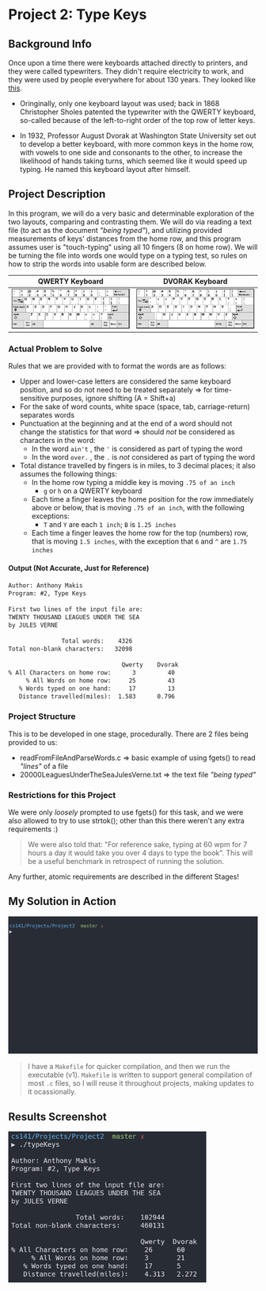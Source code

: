 # Project 2: Type Keys

## Background Info

Once upon a time there were keyboards attached directly to printers, and they were called typewriters. They didn't require electricity to work, and they were used by people everywhere for about 130 years. They looked like [this](https://en.wikipedia.org/wiki/Typewriter).

- Oringinally, only one keyboard layout was used; back in 1868 Christopher Sholes patented the typewriter with the QWERTY keyboard, so-called because of the left-to-right order of the top row of letter keys.

- In 1932, Professor August Dvorak at Washington State University set out to develop a better keyboard, with more common keys in the home row, with vowels to one side and consonants to the other, to increase the likelihood of hands taking turns, which seemed like it would speed up typing. He named this keyboard layout after himself.

## Project Description

In this program, we will do a very basic and determinable exploration of the two layouts, comparing and contrasting them. We will do via reading a text file (to act as the document _"being typed"_), and utilizing provided measurements of keys' distances from the home row, and this program assumes user is "touch-typing" using all 10 fingers (8 on home row). We will be turning the file into words one would type on a typing test, so rules on how to strip the words into usable form are described below.

QWERTY Keyboard                |  DVORAK Keyboard
:-----------------------------:|:-----------------------------:
![](./img/qwertyKeyboard.png)    |  ![](./img/dvorakKeyboard.png)

### Actual Problem to Solve

Rules that we are provided with to format the words are as follows:

- Upper and lower-case letters are considered the same keyboard position, and so do not need to be treated separately => for time-sensitive purposes, ignore shifting (A = Shift+a)
- For the sake of word counts, white space (space, tab, carriage-return) separates words
- Punctuation at the beginning and at the end of a word should not change the statistics for that word => should _*not*_ be considered as characters in the word:
  - In the word `ain't` , the `'` is considered as part of typing the word
  - In the word `over.` , the `.` is _not_ considered as part of typing the word
- Total distance travelled by fingers is in miles, to 3 decimal places; it also assumes the following things:
  - In the home row typing a middle key is moving `.75 of an inch`
    - `g` or `h` on a QWERTY keyboard
  - Each time a finger leaves the home position for the row immediately above or below, that is moving `.75 of an inch`, with the following exceptions:
    - `T` and `Y` are each `1 inch`;  `B` is `1.25 inches`
  - Each time a finger leaves the home row for the top (numbers) row, that is moving `1.5 inches`, with the exception that `6` and `^` are `1.75 inches`

#### Output (Not Accurate, Just for Reference)

```Output
Author: Anthony Makis
Program: #2, Type Keys

First two lines of the input file are:
TWENTY THOUSAND LEAGUES UNDER THE SEA
by JULES VERNE

               Total words:    4326
Total non-blank characters:   32098

                                Qwerty    Dvorak
% All Characters on home row:      3         40
     % All Words on home row:     25         43  
   % Words typed on one hand:     17         13
   Distance travelled(miles):  1.583      0.796
```

### Project Structure

This is to be developed in one stage, procedurally. There are 2 files being provided to us:

- readFromFileAndParseWords.c => basic example of using fgets() to read _"lines"_ of a file
- 20000LeaguesUnderTheSeaJulesVerne.txt => the text file _"being typed"_

### Restrictions for this Project

We were only _*loosely*_ prompted to use fgets() for this task, and we were also allowed to try to use strtok(); other than this there weren't any extra requirements :)

>We were also told that: "For reference sake, typing at 60 wpm for 7 hours a day it would take you over 4 days to type the book". This will be a useful benchmark in retrospect of running the solution.

Any further, atomic requirements are described in the different Stages!

## My Solution in Action

![Project 2 in Action!](./img/runningProject2.gif)

> I have a `Makefile` for quicker compilation, and then we run the executable (v1). `Makefile` is written to support general compilation of most `.c` files, so I will reuse it throughout projects, making updates to it ocassionally.

## Results Screenshot

<img src="./img/resultsProject2.png" alt="Project 2 Results!" width="400px"/>
